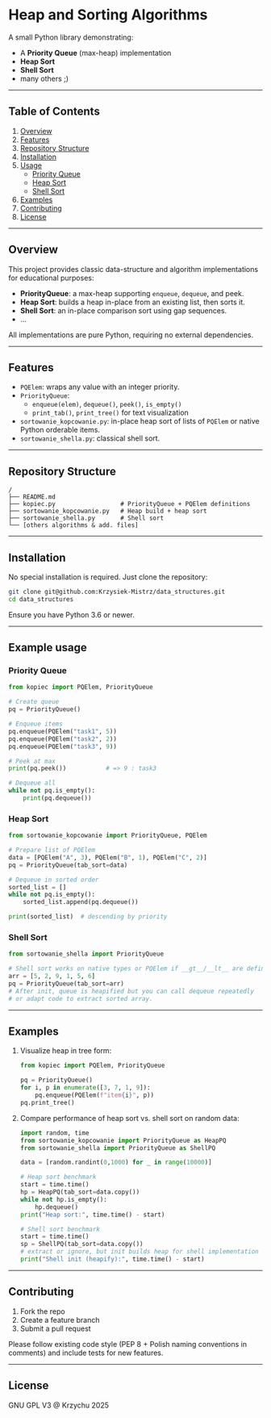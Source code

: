 # Heap and Sorting Algorithms

A small Python library demonstrating:
- A **Priority Queue** (max-heap) implementation  
- **Heap Sort**  
- **Shell Sort**  
- many others ;)  

---

## Table of Contents

1. [Overview](#overview)  
2. [Features](#features)  
3. [Repository Structure](#repository-structure)  
4. [Installation](#installation)  
5. [Usage](#usage)  
   - [Priority Queue](#priority-queue)  
   - [Heap Sort](#heap-sort)  
   - [Shell Sort](#shell-sort)  
6. [Examples](#examples)  
7. [Contributing](#contributing)  
8. [License](#license)  

---

## Overview

This project provides classic data-structure and algorithm implementations for educational purposes:
- **PriorityQueue**: a max-heap supporting `enqueue`, `dequeue`, and peek.  
- **Heap Sort**: builds a heap in-place from an existing list, then sorts it.  
- **Shell Sort**: an in-place comparison sort using gap sequences.
- ...  

All implementations are pure Python, requiring no external dependencies.

---

## Features

- `PQElem`: wraps any value with an integer priority.  
- `PriorityQueue`:  
  - `enqueue(elem)`, `dequeue()`, `peek()`, `is_empty()`  
  - `print_tab()`, `print_tree()` for text visualization  
- `sortowanie_kopcowanie.py`: in-place heap sort of lists of `PQElem` or native Python orderable items.  
- `sortowanie_shella.py`: classical shell sort.  

---

## Repository Structure

```
/
├── README.md
├── kopiec.py                  # PriorityQueue + PQElem definitions
├── sortowanie_kopcowanie.py   # Heap build + heap sort
├── sortowanie_shella.py       # Shell sort
└── [others algorithms & add. files]
```

---

## Installation

No special installation is required. Just clone the repository:

```bash
git clone git@github.com:Krzysiek-Mistrz/data_structures.git
cd data_structures
```

Ensure you have Python 3.6 or newer.

---

## Example usage

### Priority Queue

```python
from kopiec import PQElem, PriorityQueue

# Create queue
pq = PriorityQueue()

# Enqueue items
pq.enqueue(PQElem("task1", 5))
pq.enqueue(PQElem("task2", 2))
pq.enqueue(PQElem("task3", 9))

# Peek at max
print(pq.peek())           # => 9 : task3

# Dequeue all
while not pq.is_empty():
    print(pq.dequeue())
```

### Heap Sort

```python
from sortowanie_kopcowanie import PriorityQueue, PQElem

# Prepare list of PQElem
data = [PQElem("A", 3), PQElem("B", 1), PQElem("C", 2)]
pq = PriorityQueue(tab_sort=data)

# Dequeue in sorted order
sorted_list = []
while not pq.is_empty():
    sorted_list.append(pq.dequeue())

print(sorted_list)  # descending by priority
```

### Shell Sort

```python
from sortowanie_shella import PriorityQueue

# Shell sort works on native types or PQElem if __gt__/__lt__ are defined
arr = [5, 2, 9, 1, 5, 6]
pq = PriorityQueue(tab_sort=arr)
# After init, queue is heapified but you can call dequeue repeatedly
# or adapt code to extract sorted array.
```

---

## Examples

1. Visualize heap in tree form:
   ```python
   from kopiec import PQElem, PriorityQueue

   pq = PriorityQueue()
   for i, p in enumerate([3, 7, 1, 9]):
       pq.enqueue(PQElem(f"item{i}", p))
   pq.print_tree()
   ```

2. Compare performance of heap sort vs. shell sort on random data:
   ```python
   import random, time
   from sortowanie_kopcowanie import PriorityQueue as HeapPQ
   from sortowanie_shella import PriorityQueue as ShellPQ

   data = [random.randint(0,1000) for _ in range(10000)]

   # Heap sort benchmark
   start = time.time()
   hp = HeapPQ(tab_sort=data.copy())
   while not hp.is_empty():
       hp.dequeue()
   print("Heap sort:", time.time() - start)

   # Shell sort benchmark
   start = time.time()
   sp = ShellPQ(tab_sort=data.copy())
   # extract or ignore, but init builds heap for shell implementation
   print("Shell init (heapify):", time.time() - start)
   ```

---

## Contributing

1. Fork the repo  
2. Create a feature branch  
3. Submit a pull request  

Please follow existing code style (PEP 8 + Polish naming conventions in comments) and include tests for new features.

---

## License

GNU GPL V3 @ Krzychu 2025